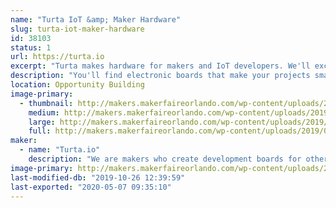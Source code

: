 ```yaml
---
name: "Turta IoT &amp; Maker Hardware"
slug: turta-iot-maker-hardware
id: 38103
status: 1
url: https://turta.io
excerpt: "Turta makes hardware for makers and IoT developers. We'll exchange project feedbacks on our exhibit."
description: "You'll find electronic boards that make your projects smarter. We design &amp; manufacture modular sensors, autonomous RC car drivers, LoRa &amp; NB-IoT communication boards, and much more. Come and see our stand to talk about your projects and exchange ideas."
location: Opportunity Building
image-primary:
  - thumbnail: http://makers.makerfaireorlando.com/wp-content/uploads/2019/09/Turta-Logo-150x150.png
    medium: http://makers.makerfaireorlando.com/wp-content/uploads/2019/09/Turta-Logo-300x300.png
    large: http://makers.makerfaireorlando.com/wp-content/uploads/2019/09/Turta-Logo.png
    full: http://makers.makerfaireorlando.com/wp-content/uploads/2019/09/Turta-Logo.png
maker:
  - name: "Turta.io"
    description: "We are makers who create development boards for other makers. Our team created development hardware mainly for maker community. We have numbers of devices that can be used for community events such as hackatons. We also have been participated in other maker faires such as New York Maker Faire and Bay Area Maker Faire. We also organized Istanbul Maker Faires 3 years in row."
image-primary: http://makers.makerfaireorlando.com/wp-content/uploads/2019/09/Turta-Logo-Sq-2000px-1024x1024.png
last-modified-db: "2019-10-26 12:39:59"
last-exported: "2020-05-07 09:35:10"
---
```

